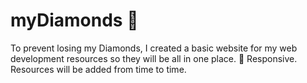 # myDiamonds 💎

To prevent losing my Diamonds, I created a basic website for my web development resources so they will be all in one place. 💎 
Responsive. 
Resources will be added from time to time.

